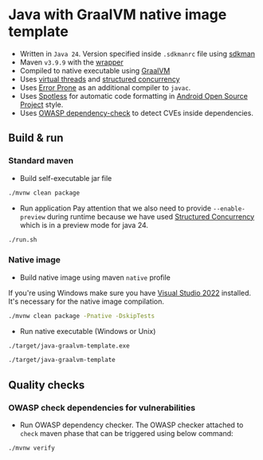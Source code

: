 # Java with GraalVM native image template

* Written in `Java 24`. Version specified inside `.sdkmanrc` file using [sdkman](https://sdkman.io/usage)
* Maven `v3.9.9` with the [wrapper](https://maven.apache.org/wrapper/)
* Compiled to native executable using [GraalVM](https://www.graalvm.org/)
* Uses [virtual threads](https://docs.oracle.com/en/java/javase/24/core/virtual-threads.html)
  and [structured concurrency](https://docs.oracle.com/en/java/javase/24/core/structured-concurrency.html)
* Uses [Error Prone](https://errorprone.info/) as an additional compiler to `javac`.
* Uses [Spotless](https://github.com/diffplug/spotless/) for automatic code formatting
  in [Android Open Source Project](https://source.android.com/docs/setup/contribute/code-style) style.
* Uses [OWASP dependency-check](https://owasp.org/www-project-dependency-check/) to detect CVEs inside dependencies.

## Build & run

### Standard maven

* Build self-executable jar file

```bash
./mvnw clean package
```

* Run application
  Pay attention that we also need to provide `--enable-preview` during runtime because we have used
  [Structured Concurrency](https://docs.oracle.com/en/java/javase/24/core/structured-concurrency.html) which is in a
  preview mode for java 24.

```bash
./run.sh
```

### Native image

* Build native image using maven `native` profile

If you're using Windows make sure you have [Visual Studio 2022](https://visualstudio.microsoft.com/downloads/)
installed.
It's necessary for the native image compilation.

```bash
./mvnw clean package -Pnative -DskipTests
```

* Run native executable (Windows or Unix)

```bash
./target/java-graalvm-template.exe

./target/java-graalvm-template
```

## Quality checks

### OWASP check dependencies for vulnerabilities

* Run OWASP dependency checker. The OWASP checker attached to `check` maven phase that can be triggered using below
  command:

```bash
./mvnw verify
```